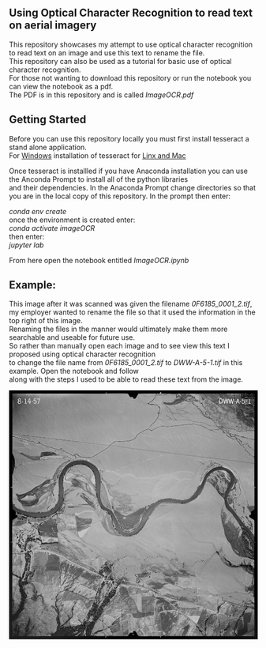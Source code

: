 ## Using Optical Character Recognition to read text on aerial imagery
This repository showcases my attempt to use optical character recognition to read text on an image and use this text to rename the file.  
This repository can also be used as a tutorial for basic use of optical character recognition.  
For those not wanting to download this repository or run the notebook you can view the notebook as a pdf.  
The PDF is in this repository and is called *ImageOCR.pdf*

## Getting Started
Before you can use this repository locally you must first install tesseract a stand alone application.  
For [Windows](https://github.com/UB-Mannheim/tesseract/wiki) installation of tesseract for [Linx and Mac](https://github.com/tesseract-ocr/tesseract/wiki#windows)
 
Once tesseract is installled if you have Anaconda installation you can use the Anconda Prompt to install all of the python libraries  
and their dependencies. In the Anaconda Prompt change directories so that you are in the local copy of this repository. In the prompt then enter: 

*conda env create*  
once the environment is created enter:  
*conda activate imageOCR*  
then enter:  
*jupyter lab*

From here open the notebook entitled *ImageOCR.ipynb*

## Example:
This image after it was scanned was given the filename *0F6185_0001_2.tif*, my employer wanted to rename the file so that it used the information in the top right of this image.  
Renaming the files in the manner would ultimately make them more searchable and useable for future use.  
So rather than manually open each image and to see view this text I proposed using optical character recognition  
to change the file name from *0F6185_0001_2.tif* to *DWW-A-5-1.tif* in this example. Open the notebook and follow  
along with the steps I used to be able to read these text from the image.

![Historic Scanned Forest Service Imagery](images/singleImage/0F6185_0001_2.png?raw=true)

